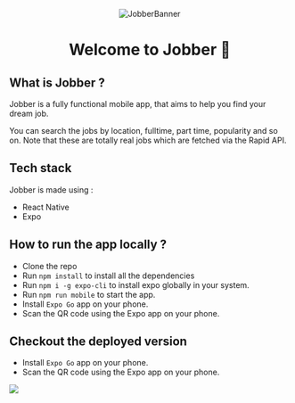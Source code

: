 <div align="center">

![JobberBanner](https://user-images.githubusercontent.com/72851613/232990517-2a92b9aa-e933-4e68-a5aa-53340f3075d0.png)

# Welcome to Jobber 🚀

</div>


## What is Jobber ? 

Jobber is a fully functional mobile app, that aims to help you find your dream job.

You can search the jobs by location, fulltime, part time, popularity and so on. Note that these are totally real jobs which are fetched via the Rapid API.

## Tech stack

Jobber is made using : 

- React Native
- Expo


## How to run the app locally ?

- Clone the repo
- Run `npm install` to install all the dependencies
- Run `npm i -g expo-cli` to install expo globally in your system.
- Run `npm run mobile` to start the app.
- Install `Expo Go` app on your phone.
- Scan the QR code using the Expo app on your phone.


## Checkout the deployed version

- Install `Expo Go` app on your phone.
- Scan the QR code using the Expo app on your phone.
  
![](https://pbs.twimg.com/media/FuDyz2raMAEbKEU?format=png&name=small)